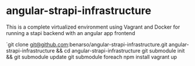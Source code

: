 # angular-strapi-infrastructure

This is a complete virtualized environment using Vagrant and Docker for running a stapi backend with an angular app frontend

`git clone git@github.com:benarso/angular-strapi-infrastructure.git angular-strapi-infrastructure && cd angular-strapi-infrastructure
git submodule init && git submodule update
git submodule foreach npm install
vagrant up
